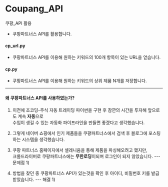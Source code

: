 # Coupang_API
쿠팡_API 활용


- 쿠팡파트너스 API를 활용합니다.

#### cp_url.py
- 쿠팡파트너스 API를 이용해 원하는 키워드의 100개 항목이 있는 URL을 얻습니다.

#### cp.py
- 쿠팡파트너스 API를 이용해 원하는 키워드의 상위 제품 N개를 저장합니다.

***

#### 왜 쿠팡파트너스 API를 사용하였는가? 

1. 이전에 조코딩-주식 자동 트레이딩 파이썬을 구현 후 잠깐의 시간을 투자해 앞으로도 계속 **자동**으로  
  수입이 생길 수 있는 자동화 파이프라인을 만들면 좋겠다고 생각했습니다. 
    
2. 그렇게 네이버 쇼핑에서 인기 제품들을 쿠팡파트너스에서 검색 후 블로그에 포스팅하는 시스템을 생각했습니다.   
   
3. 쿠팡 파트너스 홈페이지에서 셀레니움을 통해 제품을 파싱해오려고 했지만,      
크롬드라이버로 쿠팡파트너스에는 **무한로딩**이되며 로그인이 되지 않았습니다. --- 문제점 1)   
   
4. 방법을 찾던 중 쿠팡파트너스 API가 있는것을 확인 후 아이디, 비밀번호 키를 발급받았습니다. --- 해결 1)    



